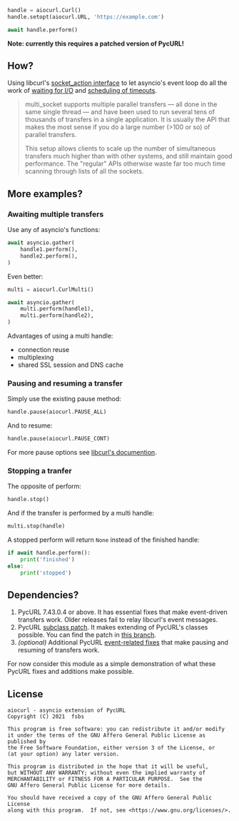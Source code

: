 ```python
handle = aiocurl.Curl()
handle.setopt(aiocurl.URL, 'https://example.com')

await handle.perform()
```

**Note: currently this requires a patched version of PycURL!**


How?
----

Using libcurl's [socket\_action interface](https://everything.curl.dev/libcurl/drive/multi-socket) to let asyncio's event loop do all the work of [waiting for I/O](https://curl.se/libcurl/c/CURLMOPT_SOCKETFUNCTION.html) and [scheduling of timeouts](https://curl.se/libcurl/c/CURLMOPT_TIMERFUNCTION.html).

> multi\_socket supports multiple parallel transfers — all done in the same single thread — and have been used to run several tens of thousands of transfers in a single application. It is usually the API that makes the most sense if you do a large number (>100 or so) of parallel transfers.
> 
> This setup allows clients to scale up the number of simultaneous transfers much higher than with other systems, and still maintain good performance. The "regular" APIs otherwise waste far too much time scanning through lists of all the sockets.


More examples?
--------------

### Awaiting multiple transfers ###

Use any of asyncio's functions:

```python
await asyncio.gather(
    handle1.perform(),
    handle2.perform(),
)
```

Even better:

```python
multi = aiocurl.CurlMulti()

await asyncio.gather(
    multi.perform(handle1),
    multi.perform(handle2),
)
```

Advantages of using a multi handle:

- connection reuse
- multiplexing
- shared SSL session and DNS cache


### Pausing and resuming a transfer ###

Simply use the existing pause method:

```python
handle.pause(aiocurl.PAUSE_ALL)
```

And to resume:

```python
handle.pause(aiocurl.PAUSE_CONT)
```

For more pause options see [libcurl's documention](https://curl.se/libcurl/c/curl_easy_pause.html).


### Stopping a tranfer ###

The opposite of perform:

```python
handle.stop()
```

And if the transfer is performed by a multi handle:

```python
multi.stop(handle)
```

A stopped perform will return `None` instead of the finished handle:

```python
if await handle.perform():
    print('finished')
else:
    print('stopped')
```

Dependencies?
-------------

1. PycURL 7.43.0.4 or above. It has essential fixes that make event-driven transfers work. Older releases fail to relay libcurl's event messages.
2. PycURL [subclass patch](https://github.com/pycurl/pycurl/pull/711). It makes extending of PycURL's classes possible. You can find the patch in [this branch](https://github.com/fsbs/pycurl/tree/add-subclass-support).
3. *(optional)* Additional PycURL [event-related fixes](https://github.com/pycurl/pycurl/pull/708) that make pausing and resuming of transfers work.

For now consider this module as a simple demonstration of what these PycURL fixes and additions make possible.


License
-------

```
aiocurl - asyncio extension of PycURL
Copyright (C) 2021  fsbs

This program is free software: you can redistribute it and/or modify
it under the terms of the GNU Affero General Public License as published by
the Free Software Foundation, either version 3 of the License, or
(at your option) any later version.

This program is distributed in the hope that it will be useful,
but WITHOUT ANY WARRANTY; without even the implied warranty of
MERCHANTABILITY or FITNESS FOR A PARTICULAR PURPOSE.  See the
GNU Affero General Public License for more details.

You should have received a copy of the GNU Affero General Public License
along with this program.  If not, see <https://www.gnu.org/licenses/>.
```
